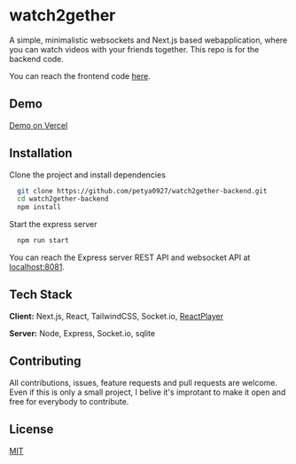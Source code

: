 # watch2gether

A simple, minimalistic websockets and Next.js based webapplication, where you can watch videos with your friends together. This repo is for the backend code.

You can reach the frontend code [here](https://github.com/petya0927/watch2gether-frontend).

## Demo

[Demo on Vercel](https://watch2gether-frontend.vercel.app/)

## Installation

Clone the project and install dependencies

```bash
  git clone https://github.com/petya0927/watch2gether-backend.git
  cd watch2gether-backend
  npm install
```

Start the express server

```bash
  npm run start
```

You can reach the Express server REST API and websocket API at [localhost:8081](http://localhost:8081).

## Tech Stack

**Client:** Next.js, React, TailwindCSS, Socket.io, [ReactPlayer](https://github.com/cookpete/react-player)

**Server:** Node, Express, Socket.io, sqlite

## Contributing

All contributions, issues, feature requests and pull requests are welcome. Even if this is only a small project, I belive it's improtant to make it open and free for everybody to contribute.

## License

[MIT](https://choosealicense.com/licenses/mit/)
